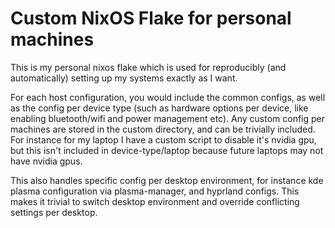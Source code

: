 # Custom NixOS Flake for personal machines
This is my personal nixos flake which is used for reproducibly (and automatically) setting up my systems exactly as I want.

For each host configuration, you would include the common configs, as well as the config per device type (such as hardware options per device, like enabling bluetooth/wifi and power management etc). Any custom config per machines are stored in the custom directory, and can be trivially included. For instance for my laptop I have a custom script to disable it's nvidia gpu, but this isn't included in device-type/laptop because future laptops may not have nvidia gpus.

This also handles specific config per desktop environment, for instance kde plasma configuration via plasma-manager, and hyprland configs. This makes it trivial to switch desktop environment and override conflicting settings per desktop.

